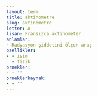 ```yaml
---
layout: term
title: aktinometre
slug: aktinometre
letter: A
lisan: Fransızca actinometer
anlamlar:
- Radyasyon şiddetini ölçen araç
ozellikler:
- - isim
  - fizik
ornekler:
- - ''
orneklerkaynak:
- - ''
---
```

